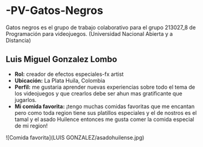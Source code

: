 # -PV-Gatos-Negros
Gatos negros es el grupo de trabajo colaborativo para el grupo 213027_8 de Programación para videojuegos. (Universidad Nacional Abierta y a Distancia)

## Luis Miguel Gonzalez Lombo
- **Rol:** creador de efectos especiales-fx artist 
- **Ubicación:** La Plata Huila, Colombia 
- **Perfil:** me gustaria aprender nuevas experiencias sobre todo el tema de los videojuegos y que crearlos debe ser ahun mas gratificante que jugarlos. 
- **Mi comida favorita:** ¡tengo muchas comidas favoritas que me encantan pero como toda region tiene sus platillos especiales y el de nostros es el tamal y el asado Huilence entonces me gusta comer la comida especial de mi region!

![Comida favorita](LUIS GONZALEZ/asadohuilense.jpg)
